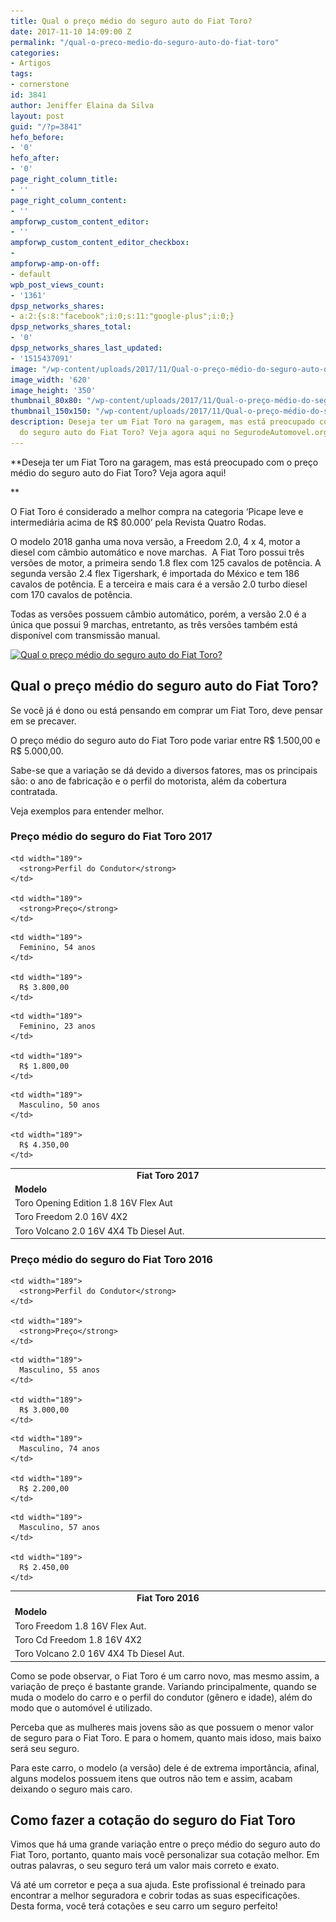 ```yaml
---
title: Qual o preço médio do seguro auto do Fiat Toro?
date: 2017-11-10 14:09:00 Z
permalink: "/qual-o-preco-medio-do-seguro-auto-do-fiat-toro"
categories:
- Artigos
tags:
- cornerstone
id: 3841
author: Jeniffer Elaina da Silva
layout: post
guid: "/?p=3841"
hefo_before:
- '0'
hefo_after:
- '0'
page_right_column_title:
- ''
page_right_column_content:
- ''
ampforwp_custom_content_editor:
- ''
ampforwp_custom_content_editor_checkbox:
- 
ampforwp-amp-on-off:
- default
wpb_post_views_count:
- '1361'
dpsp_networks_shares:
- a:2:{s:8:"facebook";i:0;s:11:"google-plus";i:0;}
dpsp_networks_shares_total:
- '0'
dpsp_networks_shares_last_updated:
- '1515437091'
image: "/wp-content/uploads/2017/11/Qual-o-preço-médio-do-seguro-auto-do-Fiat-Toro.jpeg"
image_width: '620'
image_height: '350'
thumbnail_80x80: "/wp-content/uploads/2017/11/Qual-o-preço-médio-do-seguro-auto-do-Fiat-Toro-80x80.jpeg"
thumbnail_150x150: "/wp-content/uploads/2017/11/Qual-o-preço-médio-do-seguro-auto-do-Fiat-Toro-150x150.jpeg"
description: Deseja ter um Fiat Toro na garagem, mas está preocupado com o preço médio
  do seguro auto do Fiat Toro? Veja agora aqui no SegurodeAutomovel.org.
---
```


**Deseja ter um Fiat Toro na garagem, mas está preocupado com o preço médio do seguro auto do Fiat Toro? Veja agora aqui!
  
** 

O Fiat Toro é considerado a melhor compra na categoria ‘Picape leve e intermediária acima de R$ 80.000’ pela Revista Quatro Rodas.

O modelo 2018 ganha uma nova versão, a Freedom 2.0, 4 x 4, motor a diesel com câmbio automático e nove marchas.  A Fiat Toro possui três versões de motor, a primeira sendo 1.8 flex com 125 cavalos de potência. A segunda versão 2.4 flex Tigershark, é importada do México e tem 186 cavalos de potência. E a terceira e mais cara é a versão 2.0 turbo diesel com 170 cavalos de potência.

Todas as versões possuem câmbio automático, porém, a versão 2.0 é a única que possui 9 marchas, entretanto, as três versões também está disponível com transmissão manual.

[<img class="aligncenter wp-image-3843 size-full" title="Qual o preço médio do seguro auto do Fiat Toro?" src="/wp-content/uploads/2017/11/Qual-o-preço-médio-do-seguro-auto-do-Fiat-Toro.jpeg" alt="Qual o preço médio do seguro auto do Fiat Toro?" width="620" height="350" srcset="/wp-content/uploads/2017/11/Qual-o-preço-médio-do-seguro-auto-do-Fiat-Toro.jpeg 620w, /wp-content/uploads/2017/11/Qual-o-preço-médio-do-seguro-auto-do-Fiat-Toro-250x141.jpeg 250w, /wp-content/uploads/2017/11/Qual-o-preço-médio-do-seguro-auto-do-Fiat-Toro-120x68.jpeg 120w" sizes="(max-width: 620px) 100vw, 620px" />](/wp-content/uploads/2017/11/Qual-o-preço-médio-do-seguro-auto-do-Fiat-Toro.jpeg)

## Qual o preço médio do seguro auto do Fiat Toro?

Se você já é dono ou está pensando em comprar um Fiat Toro, deve pensar em se precaver.

O preço médio do seguro auto do Fiat Toro pode variar entre R$ 1.500,00 e R$ 5.000,00.

Sabe-se que a variação se dá devido a diversos fatores, mas os principais são: o ano de fabricação e o perfil do motorista, além da cobertura contratada.

Veja exemplos para entender melhor.

### Preço médio do seguro do Fiat Toro 2017

<table>
  <tr>
    <td style="text-align: center;" colspan="3" width="566">
      <strong>Fiat Toro 2017</strong>
    </td>
  </tr>
  
  <tr>
    <td width="189">
      <strong>Modelo</strong>
    </td>
    
    <td width="189">
      <strong>Perfil do Condutor</strong>
    </td>
    
    <td width="189">
      <strong>Preço</strong>
    </td>
  </tr>
  
  <tr>
    <td width="189">
      Toro Opening Edition 1.8 16V Flex Aut
    </td>
    
    <td width="189">
      Feminino, 54 anos
    </td>
    
    <td width="189">
      R$ 3.800,00
    </td>
  </tr>
  
  <tr>
    <td width="189">
      Toro Freedom 2.0 16V 4X2
    </td>
    
    <td width="189">
      Feminino, 23 anos
    </td>
    
    <td width="189">
      R$ 1.800,00
    </td>
  </tr>
  
  <tr>
    <td width="189">
      Toro Volcano 2.0 16V 4X4 Tb Diesel Aut.
    </td>
    
    <td width="189">
      Masculino, 50 anos
    </td>
    
    <td width="189">
      R$ 4.350,00
    </td>
  </tr>
</table>

### Preço médio do seguro do Fiat Toro 2016

<table>
  <tr>
    <td style="text-align: center;" colspan="3" width="566">
      <strong>Fiat Toro 2016</strong>
    </td>
  </tr>
  
  <tr>
    <td width="189">
      <strong>Modelo</strong>
    </td>
    
    <td width="189">
      <strong>Perfil do Condutor</strong>
    </td>
    
    <td width="189">
      <strong>Preço</strong>
    </td>
  </tr>
  
  <tr>
    <td width="189">
      Toro Freedom 1.8 16V Flex Aut.
    </td>
    
    <td width="189">
      Masculino, 55 anos
    </td>
    
    <td width="189">
      R$ 3.000,00
    </td>
  </tr>
  
  <tr>
    <td width="189">
      Toro Cd Freedom 1.8 16V 4X2
    </td>
    
    <td width="189">
      Masculino, 74 anos
    </td>
    
    <td width="189">
      R$ 2.200,00
    </td>
  </tr>
  
  <tr>
    <td width="189">
      Toro Volcano 2.0 16V 4X4 Tb Diesel Aut.
    </td>
    
    <td width="189">
      Masculino, 57 anos
    </td>
    
    <td width="189">
      R$ 2.450,00
    </td>
  </tr>
</table>

Como se pode observar, o Fiat Toro é um carro novo, mas mesmo assim, a variação de preço é bastante grande. Variando principalmente, quando se muda o modelo do carro e o perfil do condutor (gênero e idade), além do modo que o automóvel é utilizado.

Perceba que as mulheres mais jovens são as que possuem o menor valor de seguro para o Fiat Toro. E para o homem, quanto mais idoso, mais baixo será seu seguro.

Para este carro, o modelo (a versão) dele é de extrema importância, afinal, alguns modelos possuem itens que outros não tem e assim, acabam deixando o seguro mais caro.

## Como fazer a cotação do seguro do Fiat Toro

Vimos que há uma grande variação entre o preço médio do seguro auto do Fiat Toro, portanto, quanto mais você personalizar sua cotação melhor. Em outras palavras, o seu seguro terá um valor mais correto e exato.

Vá até um corretor e peça a sua ajuda. Este profissional é treinado para encontrar a melhor seguradora e cobrir todas as suas especificações. Desta forma, você terá cotações e seu carro um seguro perfeito!